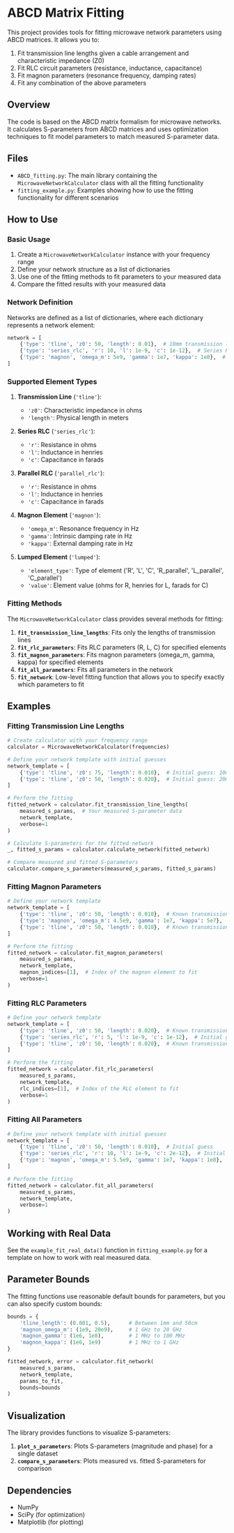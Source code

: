 # ABCD Matrix Fitting

This project provides tools for fitting microwave network parameters using ABCD matrices. It allows you to:

1. Fit transmission line lengths given a cable arrangement and characteristic impedance (Z0)
2. Fit RLC circuit parameters (resistance, inductance, capacitance)
3. Fit magnon parameters (resonance frequency, damping rates)
4. Fit any combination of the above parameters

## Overview

The code is based on the ABCD matrix formalism for microwave networks. It calculates S-parameters from ABCD matrices and uses optimization techniques to fit model parameters to match measured S-parameter data.

## Files

- `ABCD_fitting.py`: The main library containing the `MicrowaveNetworkCalculator` class with all the fitting functionality
- `fitting_example.py`: Examples showing how to use the fitting functionality for different scenarios

## How to Use

### Basic Usage

1. Create a `MicrowaveNetworkCalculator` instance with your frequency range
2. Define your network structure as a list of dictionaries
3. Use one of the fitting methods to fit parameters to your measured data
4. Compare the fitted results with your measured data

### Network Definition

Networks are defined as a list of dictionaries, where each dictionary represents a network element:

```python
network = [
    {'type': 'tline', 'z0': 50, 'length': 0.01},  # 10mm transmission line with Z0=50Ω
    {'type': 'series_rlc', 'r': 10, 'l': 1e-9, 'c': 1e-12},  # Series RLC circuit
    {'type': 'magnon', 'omega_m': 5e9, 'gamma': 1e7, 'kappa': 1e8},  # Magnon element
]
```

### Supported Element Types

1. **Transmission Line** (`'tline'`):
   - `'z0'`: Characteristic impedance in ohms
   - `'length'`: Physical length in meters

2. **Series RLC** (`'series_rlc'`):
   - `'r'`: Resistance in ohms
   - `'l'`: Inductance in henries
   - `'c'`: Capacitance in farads

3. **Parallel RLC** (`'parallel_rlc'`):
   - `'r'`: Resistance in ohms
   - `'l'`: Inductance in henries
   - `'c'`: Capacitance in farads

4. **Magnon Element** (`'magnon'`):
   - `'omega_m'`: Resonance frequency in Hz
   - `'gamma'`: Intrinsic damping rate in Hz
   - `'kappa'`: External damping rate in Hz

5. **Lumped Element** (`'lumped'`):
   - `'element_type'`: Type of element ('R', 'L', 'C', 'R_parallel', 'L_parallel', 'C_parallel')
   - `'value'`: Element value (ohms for R, henries for L, farads for C)

### Fitting Methods

The `MicrowaveNetworkCalculator` class provides several methods for fitting:

1. **`fit_transmission_line_lengths`**: Fits only the lengths of transmission lines
2. **`fit_rlc_parameters`**: Fits RLC parameters (R, L, C) for specified elements
3. **`fit_magnon_parameters`**: Fits magnon parameters (omega_m, gamma, kappa) for specified elements
4. **`fit_all_parameters`**: Fits all parameters in the network
5. **`fit_network`**: Low-level fitting function that allows you to specify exactly which parameters to fit

## Examples

### Fitting Transmission Line Lengths

```python
# Create calculator with your frequency range
calculator = MicrowaveNetworkCalculator(frequencies)

# Define your network template with initial guesses
network_template = [
    {'type': 'tline', 'z0': 75, 'length': 0.010},  # Initial guess: 10mm
    {'type': 'tline', 'z0': 50, 'length': 0.020},  # Initial guess: 20mm
]

# Perform the fitting
fitted_network = calculator.fit_transmission_line_lengths(
    measured_s_params,  # Your measured S-parameter data
    network_template,
    verbose=1
)

# Calculate S-parameters for the fitted network
_, fitted_s_params = calculator.calculate_network(fitted_network)

# Compare measured and fitted S-parameters
calculator.compare_s_parameters(measured_s_params, fitted_s_params)
```

### Fitting Magnon Parameters

```python
# Define your network template
network_template = [
    {'type': 'tline', 'z0': 50, 'length': 0.010},  # Known transmission line
    {'type': 'magnon', 'omega_m': 4.5e9, 'gamma': 1e7, 'kappa': 5e7},  # Initial guess
    {'type': 'tline', 'z0': 50, 'length': 0.010},  # Known transmission line
]

# Perform the fitting
fitted_network = calculator.fit_magnon_parameters(
    measured_s_params,
    network_template,
    magnon_indices=[1],  # Index of the magnon element to fit
    verbose=1
)
```

### Fitting RLC Parameters

```python
# Define your network template
network_template = [
    {'type': 'tline', 'z0': 50, 'length': 0.020},  # Known transmission line
    {'type': 'series_rlc', 'r': 5, 'l': 1e-9, 'c': 1e-12},  # Initial guess
    {'type': 'tline', 'z0': 50, 'length': 0.020},  # Known transmission line
]

# Perform the fitting
fitted_network = calculator.fit_rlc_parameters(
    measured_s_params,
    network_template,
    rlc_indices=[1],  # Index of the RLC element to fit
    verbose=1
)
```

### Fitting All Parameters

```python
# Define your network template with initial guesses
network_template = [
    {'type': 'tline', 'z0': 50, 'length': 0.010},  # Initial guess
    {'type': 'series_rlc', 'r': 10, 'l': 1e-9, 'c': 2e-12},  # Initial guess
    {'type': 'magnon', 'omega_m': 5.5e9, 'gamma': 1e7, 'kappa': 1e8},  # Initial guess
]

# Perform the fitting
fitted_network = calculator.fit_all_parameters(
    measured_s_params,
    network_template,
    verbose=1
)
```

## Working with Real Data

See the `example_fit_real_data()` function in `fitting_example.py` for a template on how to work with real measured data.

## Parameter Bounds

The fitting functions use reasonable default bounds for parameters, but you can also specify custom bounds:

```python
bounds = {
    'tline_length': (0.001, 0.5),      # Between 1mm and 50cm
    'magnon_omega_m': (1e9, 20e9),     # 1 GHz to 20 GHz
    'magnon_gamma': (1e6, 1e8),        # 1 MHz to 100 MHz
    'magnon_kappa': (1e6, 1e9)         # 1 MHz to 1 GHz
}

fitted_network, error = calculator.fit_network(
    measured_s_params,
    network_template,
    params_to_fit,
    bounds=bounds
)
```

## Visualization

The library provides functions to visualize S-parameters:

1. **`plot_s_parameters`**: Plots S-parameters (magnitude and phase) for a single dataset
2. **`compare_s_parameters`**: Plots measured vs. fitted S-parameters for comparison

## Dependencies

- NumPy
- SciPy (for optimization)
- Matplotlib (for plotting)

